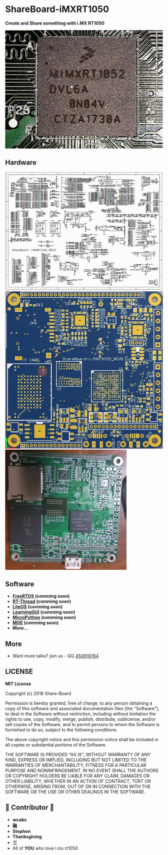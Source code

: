 # ShareBoard-iMXRT1050
**Create and Share something with i.MX RT1050**  

![iMXRT1050_Chip](./Pic/iMXRT1050_Chip.jpg)        

## Hardware
![iMXRT1050_Chip](./Pic/ShareBoard-i.MXRT1050_REV3.pdf.jpg)   
![iMXRT1050_Chip](./Pic/ShareBoard-i.MXRT1050_REV3_Pcb2.jpg)   
![iMXRT1050_Chip](./Pic/ShareBoard-i.MXRT1050_REV3_Pcb5.jpg)   

## Software
- **[FreeRTOS](https://www.freertos.org/) (comming soon)**
- **[RT-Thread](https://github.com/RT-Thread/rt-thread) (comming soon)**
- **[LiteOS](https://github.com/LITEOS/LiteOS_Kernel) (comming soon)**
- **[LearningGUI](http://www.learninggui.org/) (comming soon)**
- **[MicroPython](https://github.com/micropython/micropython) (comming soon)**
- **[MOE](https://github.com/ianhom/MOE) (comming soon)**
- **More...**


## More
- Want more talks? join us - QQ [450919784](https://jq.qq.com/?_wv=1027&k=5NtfK5h)    

## LICENSE
**MIT License**

Copyright (c) 2018 Share-Board

Permission is hereby granted, free of charge, to any person obtaining a copy of this software and associated documentation files (the "Software"), to deal in the Software without restriction, including without limitation the rights to use, copy, modify, merge, publish, distribute, sublicense, and/or sell copies of the Software, and to permit persons to whom the Software is furnished to do so, subject to the following conditions:

The above copyright notice and this permission notice shall be included in all copies or substantial portions of the Software.

THE SOFTWARE IS PROVIDED "AS IS", WITHOUT WARRANTY OF ANY KIND, EXPRESS OR IMPLIED, INCLUDING BUT NOT LIMITED TO THE WARRANTIES OF MERCHANTABILITY, FITNESS FOR A PARTICULAR PURPOSE AND NONINFRINGEMENT. IN NO EVENT SHALL THE AUTHORS OR COPYRIGHT HOLDERS BE LIABLE FOR ANY CLAIM, DAMAGES OR OTHER LIABILITY, WHETHER IN AN ACTION OF CONTRACT, TORT OR OTHERWISE, ARISING FROM, OUT OF OR IN CONNECTION WITH THE SOFTWARE OR THE USE OR OTHER DEALINGS IN THE SOFTWARE.

## :tada: Contributor :tada:
- **wcabc**
- **融**
- **Stephen**
- **Thanksgiving**
- **三**
- All of **YOU** who love i.mx rt1050 
